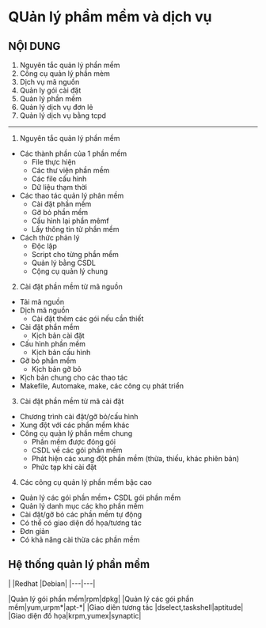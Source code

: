 # QUản lý phầm mềm và dịch vụ


## NỘI DUNG
1. Nguyên tắc quản lý phần mềm
2. Công cụ quản lý phần mèm
3. Dịch vụ mã nguồn
4. Quản ly gói cài đặt
5. Quản lý phần mềm
6. Quản lý dịch vụ đơn lẻ
7. Quản lý dịch vụ bằng tcpd
-----------------------------

1. Nguyên tắc quản lý phần mềm
- Các thành phần của 1 phần mềm
    - File thực hiện
    - Các thư viện phần mềm
    - Các file cấu hinh
    - Dữ liệu thạm thời
- Các thao tác quản lý phân mềm
    - Cài đặt phần mềm
    - Gỡ bỏ phần mềm
    - Cấu hình lại phần mêmf
    - Lấy thông tin từ phần mềm
- Cách thức phản lý
    - Độc lập
    - Script cho từng phần mềm
    - Quản lý bằng CSDL
    - Cộng cụ quản lý chung

2. Cài đặt phần mềm từ mã nguồn
- Tải mã nguồn 
- Dịch mã nguồn 
    - Cài đặt thêm các gói nếu cần thiết 
- Cài đặt phần mềm 
    - Kịch bản cài đặt 
- Cấu hình phần mềm 
    - Kịch bản cấu hình 
- Gỡ bỏ phần mềm 
    - Kịch bản gỡ bỏ 
- Kịch bản chung cho các thao tác 
- Makefile, Automake, make, các công cụ phát triển

3. Cài đặt phần mềm từ mã cài đặt
- Chương trình cài đặt/gỡ bỏ/cấu hình 
- Xung đột với các phần mềm khác 
- Công cụ quản lý phần mềm chung 
    - Phần mềm được đóng gói 
    - CSDL về các gói phần mềm 
    - Phát hiện các xung đột phần mềm (thừa, thiếu, khác phiên bản) 
    - Phức tạp khi cài đặt

4. Các công cụ quản lý phần mềm bậc cao 
-  Quản lý các gói phần mềm+ CSDL gói phần mềm 
-  Quản lý danh mục các kho phần mềm 
-  Cài đặt/gỡ bỏ các phần mềm tự động 
-  Có thể có giao diện đồ họa/tương tác 
- Đơn giản 
- Có khả năng cài thừa các phần mềm

## Hệ thống quản lý phần mềm

|      |Redhat |Debian|
|---|---|

|Quản lý gói phần mềm|rpm|dpkg|
|Quản lý các gói phần mềm|yum,urpm*|apt-*|
|Giao diên tương tác |dselect,taskshell|aptitude|
|Giao diện đồ họa|krpm,yumex|synaptic|